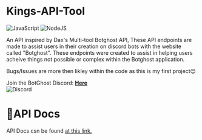 # Kings-API-Tool
![JavaScript](https://img.shields.io/badge/javascript-%23323330.svg?style=for-the-badge&logo=javascript&logoColor=%23F7DF1E) ![NodeJS](https://img.shields.io/badge/node.js-6DA55F?style=for-the-badge&logo=node.js&logoColor=white)  

An API inspired by Dax's Multi-tool Botghost API, These API endpoints are made to assist users in their creation on discord bots with the website called "Botghost". These endpoints were created to assist in helping users acheive things not possible or complex within the Botghost application.

Bugs/Issues are more then likley within the code as this is my first project😊

Join the BotGhost Discord: [**Here**](https%3A%2F%2Fdiscord.com%2Finvite%2F9UPM6S4xyA)  
![Discord](https://img.shields.io/discord/822426820447567872?logo=discord&label=BotGhost%20Discord&color=blue&link=https%3A%2F%2Fdiscord.com%2Finvite%2F9UPM6S4xyA)

# 🚀API Docs

API Docs csn be found [at this link.](https://kings.api.xyz/docs)
